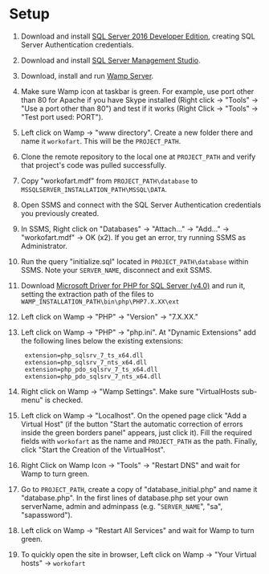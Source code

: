 # Setup

1. Download and install [SQL Server 2016 Developer Edition][sql-server-2016], creating SQL Server Authentication credentials.
1. Download and install [SQL Server Management Studio][ssms].
1. Download, install and run [Wamp Server][wamp].
1. Make sure Wamp icon at taskbar is green. For example, use port other than 80 for Apache if you have Skype installed
(Right click -> "Tools" -> "Use a port other than 80") and test if it works (Right Click -> "Tools" -> "Test port used: PORT").
1. Left click on Wamp -> "www directory". Create a new folder there and name it `workofart`. This will be the `PROJECT_PATH`.
1. Clone the remote repository to the local one at `PROJECT_PATH` and verify that project's code was pulled successfully.
1. Copy "workofart.mdf" from `PROJECT_PATH\database` to `MSSQLSERVER_INSTALLATION_PATH\MSSQL\DATA`.
1. Open SSMS and connect with the SQL Server Authentication credentials you previously created.
1. In SSMS, Right click on "Databases" -> "Attach..." -> "Add..." -> "workofart.mdf" -> OK (x2). If you get an error, try running SSMS as Administrator.
1. Run the query "initialize.sql" located in `PROJECT_PATH\database` within SSMS. Note your `SERVER_NAME`, disconnect and exit SSMS.
1. Download [Microsoft Driver for PHP for SQL Server (v4.0)][microsoft-driver] and run it, setting the extraction path of the files to `WAMP_INSTALLATION_PATH\bin\php\PHP7.X.XX\ext`
1. Left click on Wamp -> "PHP" -> "Version" -> "7.X.XX."
1. Left click on Wamp -> "PHP" -> "php.ini". At "Dynamic Extensions" add the following lines below the existing extensions:

        extension=php_sqlsrv_7_ts_x64.dll  
        extension=php_sqlsrv_7_nts_x64.dll  
        extension=php_pdo_sqlsrv_7_ts_x64.dll  
        extension=php_pdo_sqlsrv_7_nts_x64.dll  

1. Right click on Wamp -> "Wamp Settings". Make sure "VirtualHosts sub-menu" is checked.
1. Left click on Wamp -> "Localhost". On the opened page click "Add a Virtual Host" (if the button "Start the automatic correction of errors inside the green
borders panel" appears, just click it). Fill the required fields with `workofart` as the name and `PROJECT_PATH` as the path. Finally, click "Start the Creation of the VirtualHost".
1. Right Click on Wamp Icon -> "Tools" -> "Restart DNS" and wait for Wamp to turn green.
1. Go to `PROJECT_PATH`, create a copy of "database_initial.php" and name it "database.php". In the first lines of database.php set your own serverName, admin and adminpass
(e.g. "`SERVER_NAME`", "sa", "sapassword").
1. Left click on Wamp -> "Restart All Services" and wait for Wamp to turn green.
1. To quickly open the site in browser, Left click on Wamp -> "Your Virtual hosts" -> `workofart`

[sql-server-2016]: https://msdn.microsoft.com/library/dd206988.aspx
[ssms]: https://msdn.microsoft.com/en-us/library/mt238290.aspx
[wamp]: http://www.wampserver.com/en/#download-wrapper
[microsoft-driver]: https://www.microsoft.com/en-us/download/details.aspx?id=20098
